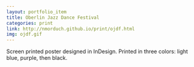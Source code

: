 ```yaml
---
layout: portfolio_item
title: Oberlin Jazz Dance Festival
categories: print
link: http://nmorduch.github.io/print/ojdf.html
img: ojdf.gif
---
```


Screen printed poster designed in InDesign. Printed in three colors: light blue, purple, then black. 
